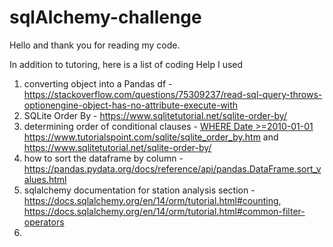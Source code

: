 # sqlAlchemy-challenge

Hello and thank you for reading my code.

In addition to tutoring, here is a list of coding Help I used
1. converting object into a Pandas df - https://stackoverflow.com/questions/75309237/read-sql-query-throws-optionengine-object-has-no-attribute-execute-with
2. SQLite Order By - https://www.sqlitetutorial.net/sqlite-order-by/
3. determining order of conditional clauses - [WHERE Date >=2010-01-01 ](https://www.tutorialspoint.com/sqlite/sqlite_order_by.htm)https://www.tutorialspoint.com/sqlite/sqlite_order_by.htm and https://www.sqlitetutorial.net/sqlite-order-by/
4. how to sort the dataframe by column - https://pandas.pydata.org/docs/reference/api/pandas.DataFrame.sort_values.html
5. sqlalchemy documentation for station analysis section - https://docs.sqlalchemy.org/en/14/orm/tutorial.html#counting, https://docs.sqlalchemy.org/en/14/orm/tutorial.html#common-filter-operators
6. 
